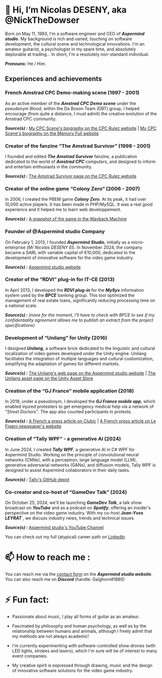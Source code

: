 # 👋 Hi, I’m Nicolas DESENY, aka @NickTheDowser

Born on May 11, 1983, I'm a software engineer and CEO of _**Aspermind studio**_. My background is rich and varied, touching on software development, the cultural scene and technological innovations. I'm an amateur guitarist, a psychologist in my spare time, and absolutely deplorable at trading... In short, I'm a resolutely non-standard individual.

_**Pronouns:**_ He / Him.

## Experiences and achievements

### French Amstrad CPC Demo-making scene (1997 - 2001)

As an active member of the _**Amstrad CPC Demo scene**_ under the pseudonym Blood, within the Da Boxon Team (DBT) group, I helped encourage (from quite a distance, I must admit) the creative evolution of the Amstrad CPC community.

_**Source(s) :**_ [My CPC Scene's biography on the CPC Rulez website](https://cpcrulez.fr/auteur-nicolas_deseny.htm) | [My CPC Scene's biography on the Memory Full website](https://memoryfull.net/scener.php?id=228)

### Creator of the fanzine “The Amstrad Survivor” (1998 - 2001)

I founded and edited _**The Amstrad Survivor**_ fanzine, a publication dedicated to the world of _**Amstrad CPC**_ computers, and designed to inform and entertain enthusiasts in the community.

_**Source(s) :**_ [The Amstrad Survivor page on the CPC Rulez website](https://cpcrulez.fr/demostestPM_the_amstrad_survivor.htm)

### Creator of the online game “Colony Zero” (2006 - 2007)

In 2006, I created the PBEM game _**Colony Zero**_. At its peak, it had over 10,000 active players. It has been made in PHP/MySQL. It was a real good experience and it helped me to learn web developpement.

_**Source(s) :**_ [A snapshot of the game in the Wayback Machine](https://web.archive.org/web/20081113013603/http://www.colony-zero.fr/)

### Founder of @Aspermind studio Company

On February 1, 2013, I founded _**Aspermind Studio**_, initially as a micro-enterprise (_Mr Nicolas DESENY EI_). In November 2024, the company became a SARL with variable capital of €10,000, dedicated to the development of innovative software for the video game industry.

_**Source(s) :**_ [Aspermind studio website](https://aspermind.com/)

### Creator of the “RDVI” plug-in for IT-CE (2013)

In April 2013, I developed the _**RDVI plug-in**_ for the _**MySys**_ information system used by the _**BPCE**_ banking group. This tool optimized the management of real estate loans, significantly reducing processing time on a national scale.

_**Source(s) :**_ _(none for the moment, I'll have to check with BPCE to see if my confidentiality agreement allows me to publish an extract from the project specifications)_

### Development of “Unilang” for Unity (2016)

I designed _**Unilang**_, a software brick dedicated to the linguistic and cultural localization of video games developed under the Unity engine. Unilang facilitates the integration of multiple languages and cultural customization, simplifying the adaptation of games for different markets.

_**Source(s) :**_ [The Unilang's web page on the Aspermind studio website](https://aspermind.com/unilang) | [The Unilang asset page on the Unity Asset Store](https://assetstore.unity.com/packages/tools/localization/unilang-106458)

### Creation of the “GJ France” mobile application (2018)

In 2018, under a pseudonym, I developed the _**GJ France mobile app**_, which enabled injured protesters to get emergency medical help via a network of _“Street Doctors”_. The app also counted participants in protests.

_**Source(s) :**_ [A French a press article on Clubic](https://www.clubic.com/application-mobile/actualite-849858-gilets-jaunes-application-mobile.html) | [A French press article on Le Figaro newspaper's website](https://www.lefigaro.fr/flash-eco/des-gilets-jaunes-lancent-l-application-gj-france-20190118)

### Creation of “Tally WPF” - a generative AI (2024)

In June 2024, I created _**Tally WPF**_, a generative AI in C# WPF for Aspermind Studio. Working on the principle of convolutional neural networks (CNNs), with a perceptron, large language model (LLM), generative adversarial networks (GANs), and diffusion models, Tally WPF is designed to assist Aspermind collaborators in their daily tasks.

_**Source(s) :**_ [Tally's GitHub depot](https://github.com/Aspermind/Tally-WPF)

### Co-creator and co-host of “GameDev Talk” (2024)

On October 25, 2024, we'll be launching  _**GameDev Talk**_, a talk show broadcast on _**YouTube**_ and as a podcast on _**Spotify**_, offering an insider's perspective on the video game industry. With my co-host _**Jean-Yves LEYRAT**_ , we discuss industry news, trends and technical issues.

_**Source(s) :**_ [Aspermind studio's YouTube Channel](https://www.youtube.com/@Aspermindstudio/playlists)

You can check out my full (atypical) career path on [LinkedIn](https://www.linkedin.com/in/nicolas-deseny/details/experience/)

# 📫 How to reach me :

You can reach me via the [contact form](https://aspermind.com/contact) on the _**Aspermind studio website**_. You can also reach me on _**Discord**_ (handle: Galghorn#1880)

# ⚡ Fun fact: 

- Passionate about music, I play all forms of guitar as an amateur.

- Fascinated by philosophy and human psychology, as well as by the relationship between humans and animals, although I freely admit that my methods are not always academic!

- I'm currently experimenting with software-controlled show drones (with LED lights, strobes and lasers), which I'm sure will be of interest to many event companies.

- My creative spirit is expressed through drawing, music and the design of innovative software solutions for the video game industry.

<!---
NickTheDowser/NickTheDowser is a ✨ special ✨ repository because its `README.md` (this file) appears on your GitHub profile.
You can click the Preview link to take a look at your changes.
--->
